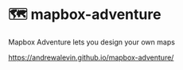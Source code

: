 <link rel="icon" href="favicon.png" type="image/png">

# 🗺 mapbox-adventure
Mapbox Adventure lets you design your own maps


https://andrewalevin.github.io/mapbox-adventure/


